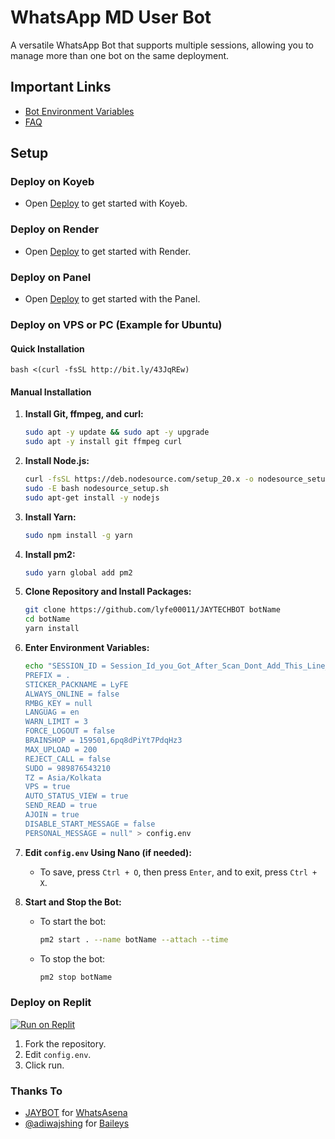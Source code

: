 # WhatsApp MD User Bot

A versatile WhatsApp Bot that supports multiple sessions, allowing you to manage more than one bot on the same deployment.

## Important Links

- [Bot Environment Variables](https://JAYTECHBOT-plugins.vercel.app/env)
- [FAQ](https://levanter-plugins.vercel.app/faq)

## Setup

### Deploy on Koyeb

- Open [Deploy](https://qr-hazel-alpha.vercel.app/) to get started with Koyeb.

### Deploy on Render

- Open [Deploy](https://qr-hazel-alpha.vercel.app/) to get started with Render.

### Deploy on Panel

- Open [Deploy](https://qr-hazel-alpha.vercel.app/) to get started with the Panel.

### Deploy on VPS or PC (Example for Ubuntu)

 #### Quick Installation
    bash <(curl -fsSL http://bit.ly/43JqREw)
 #### Manual Installation

1. **Install Git, ffmpeg, and curl:**
    ```sh
    sudo apt -y update && sudo apt -y upgrade
    sudo apt -y install git ffmpeg curl
    ```

2. **Install Node.js:**
    ```sh
    curl -fsSL https://deb.nodesource.com/setup_20.x -o nodesource_setup.sh
    sudo -E bash nodesource_setup.sh
    sudo apt-get install -y nodejs
    ```

3. **Install Yarn:**
    ```sh
    sudo npm install -g yarn
    ```

4. **Install pm2:**
    ```sh
    sudo yarn global add pm2
    ```

5. **Clone Repository and Install Packages:**
    ```sh
    git clone https://github.com/lyfe00011/JAYTECHBOT botName
    cd botName
    yarn install
    ```

6. **Enter Environment Variables:**
    ```sh
    echo "SESSION_ID = Session_Id_you_Got_After_Scan_Dont_Add_This_Line_If_You_Can_Scan_From_Terminal_Itself
    PREFIX = .
    STICKER_PACKNAME = LyFE
    ALWAYS_ONLINE = false
    RMBG_KEY = null
    LANGUAG = en
    WARN_LIMIT = 3
    FORCE_LOGOUT = false
    BRAINSHOP = 159501,6pq8dPiYt7PdqHz3
    MAX_UPLOAD = 200
    REJECT_CALL = false
    SUDO = 989876543210
    TZ = Asia/Kolkata
    VPS = true
    AUTO_STATUS_VIEW = true
    SEND_READ = true
    AJOIN = true
    DISABLE_START_MESSAGE = false
    PERSONAL_MESSAGE = null" > config.env
    ```

7. **Edit `config.env` Using Nano (if needed):**
    - To save, press `Ctrl + O`, then press `Enter`, and to exit, press `Ctrl + X`.

8. **Start and Stop the Bot:**
    - To start the bot:
      ```sh
      pm2 start . --name botName --attach --time
      ```
    - To stop the bot:
      ```sh
      pm2 stop botName
      ```

### Deploy on Replit

[![Run on Replit](https://replit.com/badge/github/your-repo-owner/your-repo-name)](https://replit.com/@Nightbot2O/whatsapp-bot-md)

1. Fork the repository.
2. Edit `config.env`.
3. Click run.

### Thanks To

- [JAYBOT](https://github.com/Quiec) for [WhatsAsena](https://github.com/javiel/WhatsAsena)
- [@adiwajshing](https://github.com/adiwajshing) for [Baileys](https://github.com/adiwajshing/Baileys)
